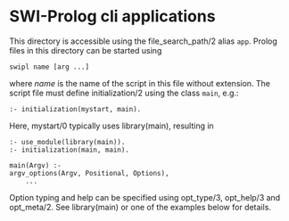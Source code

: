 # SWI-Prolog cli applications

This directory is accessible using the file_search_path/2 alias `app`.
Prolog files in this directory can be started using

    swipl name [arg ...]

where _name_ is the name of the script in this file without extension.
The script file  must define initialization/2 using  the class `main`,
e.g.:

    :- initialization(mystart, main).

Here, mystart/0 typically uses library(main), resulting in

    :- use_module(library(main)).
	:- initialization(main, main).

	main(Argv) :-
	argv_options(Argv, Positional, Options),
		...

Option typing and  help can be specified  using opt_type/3, opt_help/3
and opt_meta/2.   See library(main) or  one of the examples  below for
details.
